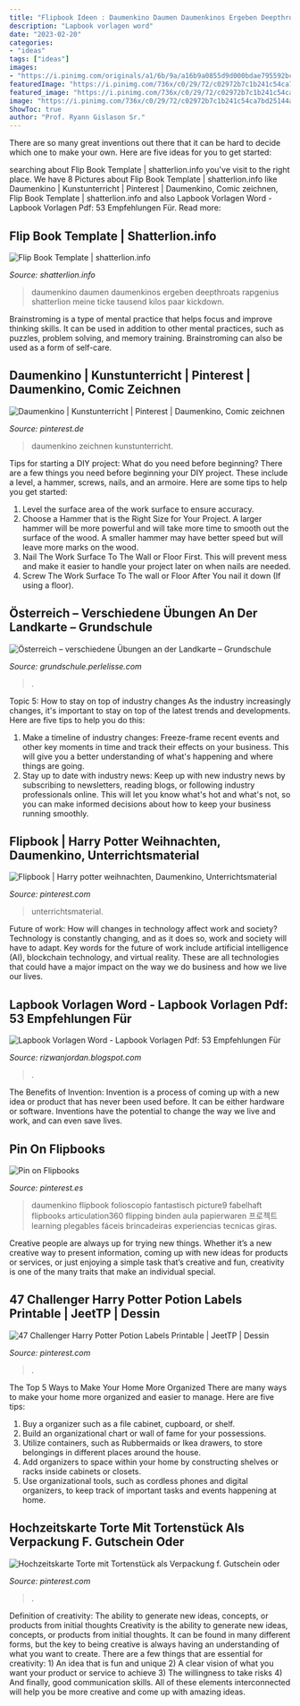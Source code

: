 ```yaml
---
title: "Flipbook Ideen : Daumenkino Daumen Daumenkinos Ergeben Deepthroats Rapgenius Shatterlion Meine Ticke Tausend Kilos Paar Kickdown"
description: "Lapbook vorlagen word"
date: "2023-02-20"
categories:
- "ideas"
tags: ["ideas"]
images:
- "https://i.pinimg.com/originals/a1/6b/9a/a16b9a0855d9d000bdae795592bc729b.png"
featuredImage: "https://i.pinimg.com/736x/c0/29/72/c02972b7c1b241c54ca7bd25144a4889.jpg"
featured_image: "https://i.pinimg.com/736x/c0/29/72/c02972b7c1b241c54ca7bd25144a4889.jpg"
image: "https://i.pinimg.com/736x/c0/29/72/c02972b7c1b241c54ca7bd25144a4889.jpg"
ShowToc: true
author: "Prof. Ryann Gislason Sr."
---
```



There are so many great inventions out there that it can be hard to decide which one to make your own. Here are five ideas for you to get started: 

	

		
searching about Flip Book Template | shatterlion.info you've visit to the right place. We have 8 Pictures about Flip Book Template | shatterlion.info like Daumenkino | Kunstunterricht | Pinterest | Daumenkino, Comic zeichnen, Flip Book Template | shatterlion.info and also Lapbook Vorlagen Word - Lapbook Vorlagen Pdf: 53 Empfehlungen Für. Read more:
		
    
## Flip Book Template | Shatterlion.info

<img loading=lazy src="http://shatterlion.info/wp-content/uploads/2018/01/flip-book-template-daumenk01.jpg" onerror="this.onerror=null;this.src='https://tse3.mm.bing.net/th?id=OIP.9g0ReyDMe88xzb5PzO9sywHaFj&amp;pid=15.1';" alt="Flip Book Template | shatterlion.info">

_Source: shatterlion.info_

>daumenkino daumen daumenkinos ergeben deepthroats rapgenius shatterlion meine ticke tausend kilos paar kickdown. 

	

Brainstroming is a type of mental practice that helps focus and improve thinking skills. It can be used in addition to other mental practices, such as puzzles, problem solving, and memory training. Brainstroming can also be used as a form of self-care.

    
## Daumenkino | Kunstunterricht | Pinterest | Daumenkino, Comic Zeichnen

<img loading=lazy src="https://s-media-cache-ak0.pinimg.com/originals/34/d6/d2/34d6d2ca7e51b592fa59243e74ffd958.gif" onerror="this.onerror=null;this.src='https://tse3.mm.bing.net/th?id=OIP.X7mA1VSDvU1OGz5AIe-EewAAAA&amp;pid=15.1';" alt="Daumenkino | Kunstunterricht | Pinterest | Daumenkino, Comic zeichnen">

_Source: pinterest.de_

>daumenkino zeichnen kunstunterricht. 

	

Tips for starting a DIY project: What do you need before beginning?
There are a few things you need before beginning your DIY project. These include a level, a hammer, screws, nails, and an armoire. Here are some tips to help you get started:
1. Level the surface area of the work surface to ensure accuracy.
2. Choose a Hammer that is the Right Size for Your Project. A larger hammer will be more powerful and will take more time to smooth out the surface of the wood. A smaller hammer may have better speed but will leave more marks on the wood.
3. Nail The Work Surface To The Wall or Floor First. This will prevent mess and make it easier to handle your project later on when nails are needed.
4. Screw The Work Surface To The wall or Floor After You nail it down (If using a floor).

    
## Österreich – Verschiedene Übungen An Der Landkarte – Grundschule

<img loading=lazy src="https://i.pinimg.com/originals/a1/6b/9a/a16b9a0855d9d000bdae795592bc729b.png" onerror="this.onerror=null;this.src='https://tse1.mm.bing.net/th?id=OIP.yMLEpA1R-CN1zQWCos8urgHaFO&amp;pid=15.1';" alt="Österreich – verschiedene Übungen an der Landkarte – Grundschule">

_Source: grundschule.perlelisse.com_

>. 

	

Topic 5: How to stay on top of industry changes
As the industry increasingly changes, it's important to stay on top of the latest trends and developments. Here are five tips to help you do this:
1. Make a timeline of industry changes: Freeze-frame recent events and other key moments in time and track their effects on your business. This will give you a better understanding of what's happening and where things are going.
2. Stay up to date with industry news: Keep up with new industry news by subscribing to newsletters, reading blogs, or following industry professionals online. This will let you know what's hot and what's not, so you can make informed decisions about how to keep your business running smoothly.

    
## Flipbook | Harry Potter Weihnachten, Daumenkino, Unterrichtsmaterial

<img loading=lazy src="https://i.pinimg.com/736x/c0/29/72/c02972b7c1b241c54ca7bd25144a4889.jpg" onerror="this.onerror=null;this.src='https://tse2.mm.bing.net/th?id=OIP.bixYPXQy-7d8J2NI7fLafwHaHa&amp;pid=15.1';" alt="Flipbook | Harry potter weihnachten, Daumenkino, Unterrichtsmaterial">

_Source: pinterest.com_

>unterrichtsmaterial. 

	

Future of work: How will changes in technology affect work and society?
Technology is constantly changing, and as it does so, work and society will have to adapt. Key words for the future of work include artificial intelligence (AI), blockchain technology, and virtual reality. These are all technologies that could have a major impact on the way we do business and how we live our lives.

    
## Lapbook Vorlagen Word - Lapbook Vorlagen Pdf: 53 Empfehlungen Für

<img loading=lazy src="https://lh3.googleusercontent.com/proxy/yln5mgTU5lWqGWZLRi-kUDGW3XrZUBP-A3zlCAyAorXUpYM7t4WhAYesQskzqH5v9jE8aUFYOusjE8pSuyyGYJ0xHLN6L_g7s7YqkkQzHoALNNihrBZ8YF6Ek0orvHmL=w1200-h630-p-k-no-nu" onerror="this.onerror=null;this.src='https://tse2.mm.bing.net/th?id=OIP.TCh6huAdmvCUGnonnsh02AHaHL&amp;pid=15.1';" alt="Lapbook Vorlagen Word - Lapbook Vorlagen Pdf: 53 Empfehlungen Für">

_Source: rizwanjordan.blogspot.com_

>. 

	

The Benefits of Invention:
Invention is a process of coming up with a new idea or product that has never been used before. It can be either hardware or software. Inventions have the potential to change the way we live and work, and can even save lives.

    
## Pin On Flipbooks

<img loading=lazy src="https://i.pinimg.com/originals/2d/9b/f4/2d9bf4f1c49141a673d6576789b1e42b.jpg" onerror="this.onerror=null;this.src='https://tse2.mm.bing.net/th?id=OIP.KSHu77szRXK34KKmTXlG_ADSEp&amp;pid=15.1';" alt="Pin on Flipbooks">

_Source: pinterest.es_

>daumenkino flipbook folioscopio fantastisch picture9 fabelhaft flipbooks articulation360 flipping binden aula papierwaren 프로젝트 learning plegables fáceis brincadeiras experiencias tecnicas giras. 

	

Creative people are always up for trying new things. Whether it’s a new creative way to present information, coming up with new ideas for products or services, or just enjoying a simple task that’s creative and fun, creativity is one of the many traits that make an individual special.

    
## 47 Challenger Harry Potter Potion Labels Printable | JeetTP | Dessin

<img loading=lazy src="https://i.pinimg.com/736x/dd/73/8b/dd738bdd0c145719a4fc99f21bcd6c28.jpg" onerror="this.onerror=null;this.src='https://tse4.mm.bing.net/th?id=OIP.U4ekBHXtMNHdNouDGZkXXAHaFt&amp;pid=15.1';" alt="47 Challenger Harry Potter Potion Labels Printable | JeetTP | Dessin">

_Source: pinterest.com_

>. 

	

The Top 5 Ways to Make Your Home More Organized
There are many ways to make your home more organized and easier to manage. Here are five tips: 
1. Buy a organizer such as a file cabinet, cupboard, or shelf. 
2. Build an organizational chart or wall of fame for your possessions. 
3. Utilize containers, such as Rubbermaids or Ikea drawers, to store belongings in different places around the house. 
4. Add organizers to space within your home by constructing shelves or racks inside cabinets or closets. 
5. Use organizational tools, such as cordless phones and digital organizers, to keep track of important tasks and events happening at home.

    
## Hochzeitskarte Torte Mit Tortenstück Als Verpackung F. Gutschein Oder

<img loading=lazy src="https://i.pinimg.com/474x/69/e1/33/69e13359a5ade21422dd5a13e64f34c8--oder.jpg" onerror="this.onerror=null;this.src='https://tse2.mm.bing.net/th?id=OIP.Z8aHmTsVTEKlDI4VdtTnaQAAAA&amp;pid=15.1';" alt="Hochzeitskarte Torte mit Tortenstück als Verpackung f. Gutschein oder">

_Source: pinterest.com_

>. 

	

Definition of creativity: The ability to generate new ideas, concepts, or products from initial thoughts
Creativity is the ability to generate new ideas, concepts, or products from initial thoughts. It can be found in many different forms, but the key to being creative is always having an understanding of what you want to create. There are a few things that are essential for creativity: 1) An idea that is fun and unique 2) A clear vision of what you want your product or service to achieve 3) The willingness to take risks 4) And finally, good communication skills. All of these elements interconnected will help you be more creative and come up with amazing ideas.


